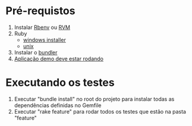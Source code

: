 <h1>Pré-requistos</h1>
<ol>
  <li>Instalar <a target="_BLANK" href="https://github.com/sstephenson/rbenv">Rbenv</a> ou <a target="_BLANK" href="http://rvm.io/rvm/install">RVM</a></li>
  <li>Ruby
    <ul>
      <li><a target="_BLANK" href="http://rubyinstaller.org/">windows installer</a></li>
      <li><a target="_BLANK" href="https://github.com/sstephenson/rbenv#installing-ruby-versions">unix</a></li>
    </ul>
  </li>
  <li>Instalar o <a target="_BLANK" href="http://bundler.io/">bundler</a></li>
  <li><a href="https://github.com/rafalima/demo.activeadmin.info/blob/master/README.md">Aplicação demo deve estar rodando</a></li>
</ol>

<h1>Executando os testes</h1>
<ol>
  <li>Executar "bundle install" no root do projeto para instalar todas as dependências definidas no Gemfile</li>
  <li>Executar "rake feature" para rodar todos os testes que estão na pasta "feature"</li>
</ol>
